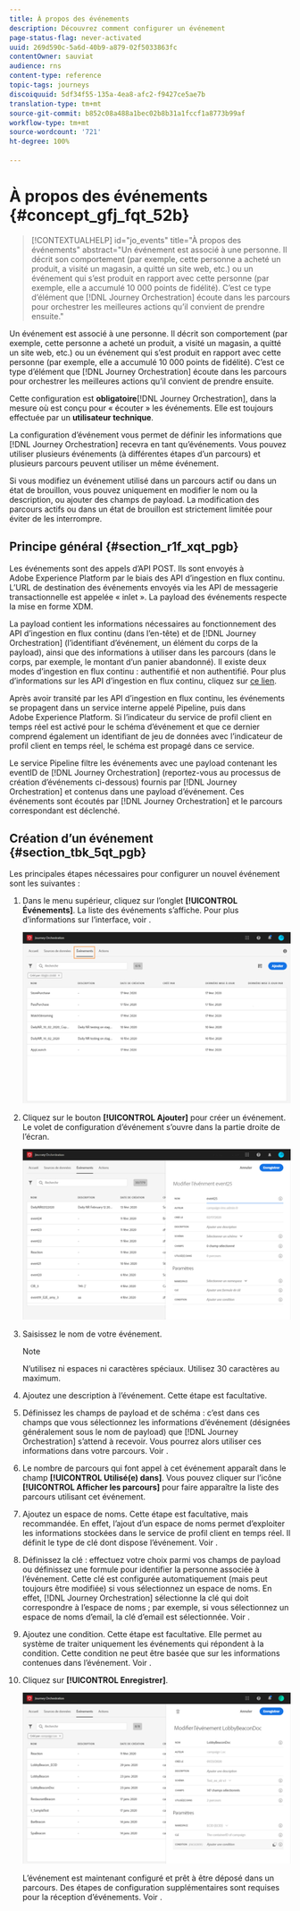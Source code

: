 ```yaml
---
title: À propos des événements
description: Découvrez comment configurer un événement
page-status-flag: never-activated
uuid: 269d590c-5a6d-40b9-a879-02f5033863fc
contentOwner: sauviat
audience: rns
content-type: reference
topic-tags: journeys
discoiquuid: 5df34f55-135a-4ea8-afc2-f9427ce5ae7b
translation-type: tm+mt
source-git-commit: b852c08a488a1bec02b8b31a1fccf1a8773b99af
workflow-type: tm+mt
source-wordcount: '721'
ht-degree: 100%

---
```



# À propos des événements {#concept_gfj_fqt_52b}

>[!CONTEXTUALHELP]
>id="jo_events"
>title="À propos des événements"
>abstract="Un événement est associé à une personne. Il décrit son comportement (par exemple, cette personne a acheté un produit, a visité un magasin, a quitté un site web, etc.) ou un événement qui s’est produit en rapport avec cette personne (par exemple, elle a accumulé 10 000 points de fidélité). C’est ce type d’élément que [!DNL Journey Orchestration] écoute dans les parcours pour orchestrer les meilleures actions qu’il convient de prendre ensuite."

Un événement est associé à une personne. Il décrit son comportement (par exemple, cette personne a acheté un produit, a visité un magasin, a quitté un site web, etc.) ou un événement qui s’est produit en rapport avec cette personne (par exemple, elle a accumulé 10 000 points de fidélité). C’est ce type d’élément que [!DNL Journey Orchestration] écoute dans les parcours pour orchestrer les meilleures actions qu’il convient de prendre ensuite.

Cette configuration est **obligatoire**[!DNL Journey Orchestration], dans la mesure où est conçu pour « écouter » les événements. Elle est toujours effectuée par un **utilisateur technique**.

La configuration d’événement vous permet de définir les informations que [!DNL Journey Orchestration] recevra en tant qu’événements. Vous pouvez utiliser plusieurs événements (à différentes étapes d’un parcours) et plusieurs parcours peuvent utiliser un même événement.

Si vous modifiez un événement utilisé dans un parcours actif ou dans un état de brouillon, vous pouvez uniquement en modifier le nom ou la description, ou ajouter des champs de payload. La modification des parcours actifs ou dans un état de brouillon est strictement limitée pour éviter de les interrompre.

## Principe général {#section_r1f_xqt_pgb}

Les événements sont des appels d’API POST. Ils sont envoyés à Adobe Experience Platform par le biais des API d’ingestion en flux continu. L’URL de destination des événements envoyés via les API de messagerie transactionnelle est appelée « inlet ». La payload des événements respecte la mise en forme XDM.

La payload contient les informations nécessaires au fonctionnement des API d’ingestion en flux continu (dans l’en-tête) et de [!DNL Journey Orchestration] (l’identifiant d’événement, un élément du corps de la payload), ainsi que des informations à utiliser dans les parcours (dans le corps, par exemple, le montant d’un panier abandonné). Il existe deux modes d’ingestion en flux continu : authentifié et non authentifié. Pour plus d’informations sur les API d’ingestion en flux continu, cliquez sur [ce lien](https://docs.adobe.com/content/help/fr-FR/experience-platform/xdm/api/getting-started.html).

Après avoir transité par les API d’ingestion en flux continu, les événements se propagent dans un service interne appelé Pipeline, puis dans Adobe Experience Platform. Si l’indicateur du service de profil client en temps réel est activé pour le schéma d’événement et que ce dernier comprend également un identifiant de jeu de données avec l’indicateur de profil client en temps réel, le schéma est propagé dans ce service.

Le service Pipeline filtre les événements avec une payload contenant les eventID de [!DNL Journey Orchestration] (reportez-vous au processus de création d’événements ci-dessous) fournis par [!DNL Journey Orchestration] et contenus dans une payload d’événement. Ces événements sont écoutés par [!DNL Journey Orchestration] et le parcours correspondant est déclenché.

## Création d’un événement {#section_tbk_5qt_pgb}

Les principales étapes nécessaires pour configurer un nouvel événement sont les suivantes :

1. Dans le menu supérieur, cliquez sur l’onglet **[!UICONTROL Événements]**. La liste des événements s’affiche. Pour plus d’informations sur l’interface, voir [](../about/user-interface.md).

   ![](../assets/journey5.png)

1. Cliquez sur le bouton **[!UICONTROL Ajouter]** pour créer un événement. Le volet de configuration d’événement s’ouvre dans la partie droite de l’écran.

   ![](../assets/journey6.png)

1. Saisissez le nom de votre événement.

   >[!NOTE]
   >
   >N’utilisez ni espaces ni caractères spéciaux. Utilisez 30 caractères au maximum.

1. Ajoutez une description à l’événement. Cette étape est facultative.
1. Définissez les champs de payload et de schéma : c’est dans ces champs que vous sélectionnez les informations d’événement (désignées généralement sous le nom de payload) que [!DNL Journey Orchestration] s’attend à recevoir. Vous pourrez alors utiliser ces informations dans votre parcours. Voir [](../event/defining-the-payload-fields.md).
1. Le nombre de parcours qui font appel à cet événement apparaît dans le champ **[!UICONTROL Utilisé(e) dans]**. Vous pouvez cliquer sur l’icône **[!UICONTROL Afficher les parcours]** pour faire apparaître la liste des parcours utilisant cet événement.
1. Ajoutez un espace de noms. Cette étape est facultative, mais recommandée. En effet, l’ajout d’un espace de noms permet d’exploiter les informations stockées dans le service de profil client en temps réel. Il définit le type de clé dont dispose l’événement. Voir [](../event/selecting-the-namespace.md).
1. Définissez la clé : effectuez votre choix parmi vos champs de payload ou définissez une formule pour identifier la personne associée à l’événement. Cette clé est configurée automatiquement (mais peut toujours être modifiée) si vous sélectionnez un espace de noms. En effet, [!DNL Journey Orchestration] sélectionne la clé qui doit correspondre à l’espace de noms ; par exemple, si vous sélectionnez un espace de noms d’email, la clé d’email est sélectionnée. Voir [](../event/defining-the-event-key.md).
1. Ajoutez une condition. Cette étape est facultative. Elle permet au système de traiter uniquement les événements qui répondent à la condition. Cette condition ne peut être basée que sur les informations contenues dans l’événement. Voir [](../event/adding-a-condition.md).
1. Cliquez sur **[!UICONTROL Enregistrer]**.

   ![](../assets/journey7.png)

   L’événement est maintenant configuré et prêt à être déposé dans un parcours. Des étapes de configuration supplémentaires sont requises pour la réception d’événements. Voir [](../event/additional-steps-to-send-events-to-journey-orchestration.md).
